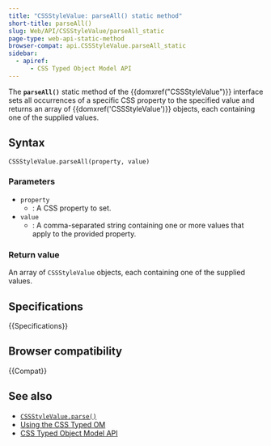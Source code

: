 ```yaml
---
title: "CSSStyleValue: parseAll() static method"
short-title: parseAll()
slug: Web/API/CSSStyleValue/parseAll_static
page-type: web-api-static-method
browser-compat: api.CSSStyleValue.parseAll_static
sidebar:
  - apiref:
      - CSS Typed Object Model API
---
```


The **`parseAll()`** static method of the {{domxref("CSSStyleValue")}}
interface sets all occurrences of a specific CSS property to the specified value and
returns an array of {{domxref('CSSStyleValue')}} objects, each containing one of the
supplied values.

## Syntax

```js-nolint
CSSStyleValue.parseAll(property, value)
```

### Parameters

- `property`
  - : A CSS property to set.
- `value`
  - : A comma-separated string containing one or more values that apply to the provided
    property.

### Return value

An array of `CSSStyleValue` objects, each containing one of the supplied
values.

## Specifications

{{Specifications}}

## Browser compatibility

{{Compat}}

## See also

- [`CSSStyleValue.parse()`](/en-US/docs/Web/API/CSSStyleValue/parse_static)
- [Using the CSS Typed OM](/en-US/docs/Web/API/CSS_Typed_OM_API/Guide)
- [CSS Typed Object Model API](/en-US/docs/Web/API/CSS_Typed_OM_API)
